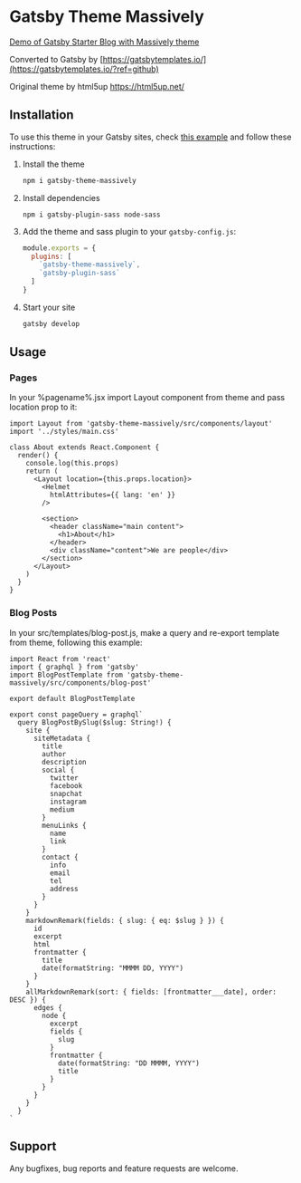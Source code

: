 # Gatsby Theme Massively

[Demo of Gatsby Starter Blog with Massively theme](https://massively.gatsbytemplates.io/)

Converted to Gatsby by [https://gatsbytemplates.io/](https://gatsbytemplates.io/?ref=github)

Original theme by html5up https://html5up.net/

## Installation

To use this theme in your Gatsby sites, check [this example](https://github.com/vse-volod/gatsby-starter-blog) and follow these instructions:

1.  Install the theme
    ```sh
    npm i gatsby-theme-massively
    ```
    
2. Install dependencies

    ```
    npm i gatsby-plugin-sass node-sass
    ```


3.  Add the theme and sass plugin to your `gatsby-config.js`:
    ```js
    module.exports = {
      plugins: [
        `gatsby-theme-massively`,
        `gatsby-plugin-sass`
      ]
    }
    ```

4.  Start your site
    ```sh
    gatsby develop
    ```

## Usage

### Pages

In your %pagename%.jsx import Layout component from theme and pass location prop to it:

```
import Layout from 'gatsby-theme-massively/src/components/layout'
import '../styles/main.css'

class About extends React.Component {
  render() {
    console.log(this.props)
    return (
      <Layout location={this.props.location}>
        <Helmet
          htmlAttributes={{ lang: 'en' }}
        />

        <section>
          <header className="main content">
            <h1>About</h1>
          </header>
          <div className="content">We are people</div>
        </section>
      </Layout>
    )
  }
}

```

### Blog Posts

In your src/templates/blog-post.js, make a query and re-export template from theme, following this example:

```
import React from 'react'
import { graphql } from 'gatsby'
import BlogPostTemplate from 'gatsby-theme-massively/src/components/blog-post'

export default BlogPostTemplate

export const pageQuery = graphql`
  query BlogPostBySlug($slug: String!) {
    site {
      siteMetadata {
        title
        author
        description
        social {
          twitter
          facebook
          snapchat
          instagram
          medium
        }
        menuLinks {
          name
          link
        }
        contact {
          info
          email
          tel
          address
        }
      }
    }
    markdownRemark(fields: { slug: { eq: $slug } }) {
      id
      excerpt
      html
      frontmatter {
        title
        date(formatString: "MMMM DD, YYYY")
      }
    }
    allMarkdownRemark(sort: { fields: [frontmatter___date], order: DESC }) {
      edges {
        node {
          excerpt
          fields {
            slug
          }
          frontmatter {
            date(formatString: "DD MMMM, YYYY")
            title
          }
        }
      }
    }
  }
`

```

## Support

Any bugfixes, bug reports and feature requests are welcome.
